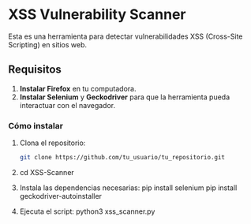 # XSS Vulnerability Scanner

Esta es una herramienta para detectar vulnerabilidades XSS (Cross-Site Scripting) en sitios web.

## Requisitos

1. **Instalar Firefox** en tu computadora.
2. **Instalar Selenium** y **Geckodriver** para que la herramienta pueda interactuar con el navegador.

### Cómo instalar

1. Clona el repositorio:

   ```bash
   git clone https://github.com/tu_usuario/tu_repositorio.git

2. cd XSS-Scanner

3. Instala las dependencias necesarias:
   pip install selenium
   pip install geckodriver-autoinstaller

4. Ejecuta el script:
   python3 xss_scanner.py
   
 
